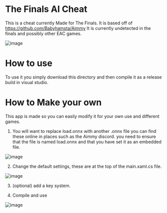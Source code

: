 # The Finals AI Cheat

This is a cheat currently Made for The Finals.
It is based off of https://github.com/Babyhamsta/Aimmy
It is currently undetected in the finals and possibly other EAC games.

![image](https://github.com/IceyFL/The-Finals-AI-Cheat/assets/82657910/a4dbcbda-ae25-4673-bdeb-203b69b4b60a)



# How to use

To use it you simply download this directory and then compile it as a release build in visual studio.

# How to Make your own

This app is made so you can easily modify it for your own use and different games.

1. You will want to replace load.onnx with another .onnx file you can find these online in places such as the Aimmy discord.
you need to ensure that the file is named load.onnx and that you have set it as an embedded file.

![image](https://github.com/IceyFL/The-Finals-AI-Cheat/assets/82657910/24c9fb3e-e76b-4762-8fe5-98c7e01dc859)



2. Change the default settings, these are at the top of the main.xaml.cs file.

![image](https://github.com/IceyFL/The-Finals-AI-Cheat/assets/82657910/87d0a4db-2d9c-43ab-ac7d-b3c1d48faba4)



3. (optional) add a key system.

4. Compile and use

![image](https://github.com/IceyFL/The-Finals-AI-Cheat/assets/82657910/a7cf0c1c-6fce-47df-9d87-8deaa51efcc8)
